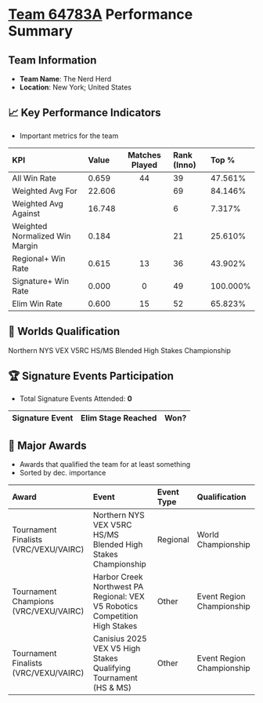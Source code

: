 # [Team 64783A](https://https://www.robotevents.com/teams/V5RC/64783A) Performance Summary

##  Team Information
- **Team Name**: The Nerd Herd
- **Location**: New York; United States

## 📈 Key Performance Indicators
- Important metrics for the team

| KPI | Value | Matches Played | Rank (Inno) | Top % |
|:---|:-----|:--------------:|:----|:-----|
| All Win Rate | 0.659 | 44 | 39 | 47.561% |
| Weighted Avg For | 22.606 |  | 69 | 84.146% |
| Weighted Avg Against | 16.748 |  | 6 | 7.317% |
| Weighted Normalized Win Margin | 0.184 |  | 21 | 25.610% |
| Regional+ Win Rate | 0.615 | 13 | 36 | 43.902% |
| Signature+ Win Rate | 0.000 | 0 | 49 | 100.000% |
| Elim Win Rate | 0.600 | 15 | 52 | 65.823% |


## 🎯 Worlds Qualification
Northern NYS VEX V5RC HS/MS Blended High Stakes Championship

## 🏆 Signature Events Participation
- Total Signature Events Attended: **0**

| Signature Event | Elim Stage Reached | Won? |
|:----------------|:-------------------|:----|


## 🥇 Major Awards
- Awards that qualified the team for at least something
- Sorted by dec. importance

| Award | Event | Event Type | Qualification |
|:------|:------|:-----------|:--------------|
| Tournament Finalists (VRC/VEXU/VAIRC) | Northern NYS VEX V5RC HS/MS Blended High Stakes Championship | Regional | World Championship |
| Tournament Champions (VRC/VEXU/VAIRC) | Harbor Creek Northwest PA Regional: VEX V5 Robotics Competition High Stakes | Other | Event Region Championship |
| Tournament Finalists (VRC/VEXU/VAIRC) | Canisius 2025 VEX V5 High Stakes Qualifying Tournament (HS & MS) | Other | Event Region Championship |

